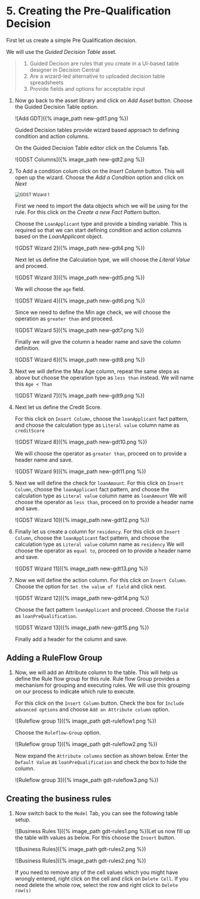 # 5. Creating the Pre-Qualification Decision

First let us create a simple Pre Qualification decision.

We will use the *Guided Decision Table* asset.

> 1. Guided Decison are rules that you create in a UI-based table designer in Decision Central
> 2. Are a wizard-led alternative to uploaded decision table spreadsheets
> 3. Provide fields and options for acceptable input

1. Now go back to the asset library and click on *Add Asset* button. Choose the Guided Decision Table option.

   ![Add GDT]({% image_path new-gdt1.png %})

   Guided Decision tables provide wizard based approach to defining condition and action columns.

   On the Guided Decision Table editor click on the Columns Tab.

   ![GDST Columns]({% image_path new-gdt2.png %})

2. To Add a condition colum click on the *Insert Column* button. This will open up the wizard. Choose the *Add a Condition* option and click on *Next*

   <img src="{% image_path new-gdt3.png" alt="GDST Wizard 1" style="zoom:80%;" />

   First we need to import the data objects which we will be using for the rule. For this click on the *Create a new Fact Pattern* button.

   Choose the `LoanApplicant` type and provide a binding variable. This is required so that we can start defining condition and action columns based on the *LoanApplicant* object.

   ![GDST Wizard 2]({% image_path new-gdt4.png %})

   Next let us define the Calculation type, we will choose the *Literal Value* and proceed.

   ![GDST Wizard 3]({% image_path new-gdt5.png %})

   We will choose the `age` field.

   ![GDST Wizard 4]({% image_path new-gdt6.png %})

   Since we need to define the Min age check, we will choose the operation as `greater than` and proceed.

   ![GDST Wizard 5]({% image_path new-gdt7.png %})

   Finally we will give the column a header name and save the column definition.

   ![GDST Wizard 6]({% image_path new-gdt8.png %})

3. Next we will define the Max Age column, repeat the same steps as above but choose the operation type as `less than` instead. We will name this `Age < Than`

   ![GDST Wizard 7]({% image_path new-gdt9.png %})

4. Next let us define the Credit Score.

   For this click on `Insert Column`, choose the `loanApplicant` fact pattern, and choose the calculation type as `Literal value` column name as `creditScore`

   ![GDST Wizard 8]({% image_path new-gdt10.png %})

   We will choose the operator as `greater than`, proceed on to provide a header name and save.

   ![GDST Wizard 9]({% image_path new-gdt11.png %})

5. Next we will define the check for `loanAmount`. For this click on `Insert Column`, choose the `loanApplicant` fact pattern, and choose the calculation type as `Literal value` column name as `loanAmount` We will choose the operator as `less than`, proceed on to provide a header name and save.

   ![GDST Wizard 10]({% image_path new-gdt12.png %})

6. Finally let us create a column for `residency`. For this click on `Insert Column`, choose the `loanApplicant` fact pattern, and choose the calculation type as `Literal value` column name as `residency` We will choose the operator as `equal to`, proceed on to provide a header name and save.

   ![GDST Wizard 11]({% image_path new-gdt13.png %})

7. Now we will define the action column. For this click on `Insert Column`. Choose the option for `Set the value of field` and click next.

   ![GDST Wizard 12]({% image_path new-gdt14.png %})

   Choose the fact pattern `loanApplicant` and proceed. Choose the `Field` as `loanPreQualification`.

   ![GDST Wizard 13]({% image_path new-gdt15.png %})

   Finally add a header for the column and save.

## Adding a RuleFlow Group

1. Now, we will add an Attribute column to the table. This will help us define the Rule flow group for this rule. Rule flow Group provides a mechanism for grouping and executing rules. We will use this grouping on our process to indicate which rule to execute.

   For this click on the `Insert Column` button. Check the box for `Include advanced options` and choose `Add an Attribute column` option.

   ![Ruleflow group 1]({% image_path gdt-ruleflow1.png %})

   Choose the `Ruleflow-Group` option.

   ![Ruleflow group 1]({% image_path gdt-ruleflow2.png %})

   Now expand the `Attribute columns` section as shown below. Enter the `Default Value` as `loanPreQualification` and check the box to hide the column.

   ![Ruleflow group 3]({% image_path gdt-ruleflow3.png %})

## Creating the business rules 

1. Now switch back to the `Model` Tab, you can see the following table setup.

   ![Business Rules 1]({% image_path gdt-rules1.png %})Let us now fill up the table with values as below. For this choose the `Insert` button.

   ![Business Rules]({% image_path gdt-rules2.png %})

   ![Business Rules]({% image_path gdt-rules2.png %})

   If you need to remove any of the cell values which you might have wrongly entered, right click on the cell and click on `Delete Cell`. If you need delete the whole row, select the row and right click to `Delete row(s)`

